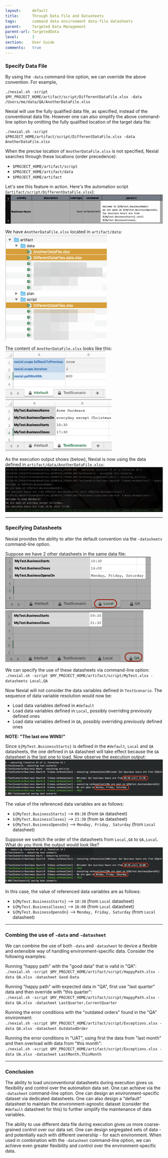 ```yaml
---
layout:     default
title:      Through Data File and Datasheets
tags:       command data environment data-file datasheets
parent:     Targeted Data Management
parent-url: TargetedData
level:      3
section:    User Guide
comments:   true
---
```



### Specify Data File
By using the `-data` command-line option, we can override the above convention. For example,<br/>
```
./nexial.sh -script $MY_PROJECT_HOME/artifact/script/DifferentDataFile.xlsx -data /Users/me/data/QA/AnotherDataFile.xlsx
```

Nexial will use the fully qualified data file, as specified, instead of the conventional data file. However one can 
also simplify the above command-line option by omitting the fully qualified location of the target data file:<br/>
```
./nexial.sh -script $PROJECT_HOME/artifact/script/DifferentDataFile.xlsx -data AnotherDataFile.xlsx
```

When the precise location of `AnotherDataFile.xlsx` is not specified, Nexial searches through these locations 
(order precedence):
- `$PROJECT_HOME/artifact/script`
- `$PROJECT_HOME/artifact/data`
- `$PROJECT_HOME/artifact`

Let's see this feature in action. Here's the automation script (`artifact/script/DifferentDataFile.xlsx`):<br/>
![](image/TargetedData_datafile_01.png)

We have `AnotherDataFile.xlsx` located in `artifact/data`:<br/>
![](image/TargetedData_datafile_06.png)

The content of `AnotherDataFile.xlsx` looks like this:<br/>
![](image/TargetedData_datafile_07.png) &nbsp; ![](image/TargetedData_datafile_08.png)

As the execution output shows (below), Nexial is now using the data defined in `artifact/data/AnotherDataFile.xlsx`:
![](image/TargetedData_datafile_09.png)

-----

### Specifying Datasheets
Nexial provides the ability to alter the default convention via the `-datasheets` command-line option.

Suppose we have 2 other datasheets in the same data file:<br/>
![DifferentDataFiles.data](image/TargetedData_05.png) &nbsp; ![DifferentDataFiles.data](image/TargetedData_06.png)

We can specify the use of these datasheets via command-line option:<br/>
`./nexial.sh -script $MY_PROJECT_HOME/artifact/script/MyTest.xlsx -datasheets Local,QA`

Now Nexial will not consider the data variables defined in `TestScenario`. The sequence of data variable resolution
would now be:
- Load data variables defined in `#default`
- Load data variables defined in `Local`, possibly overriding previously defined ones
- Load data variables defined in `QA`, possibly overriding previously defined ones

**NOTE: "The last one WINS!"**

Since `${MyTest.BusinessStarts}` is defined in the `#default`, `Local` and `QA` datasheets, the one defined in `QA`
datasheet will take effect because the `QA` datasheet is the last one to load. Now observe the execution output:<br/>
![](image/TargetedData_07.png)

The value of the referenced data variables are as follows:
- `${MyTest.BusinessStarts}` --> `09:30` (from `QA` datasheet)
- `${MyTest.BusinessCloses}` --> `21:30` (from `QA` datasheet)
- `${MyTest.BusinessOpensOn}` --> `Monday, Friday, Saturday` (from `Local` datasheet)

Suppose we switch the order of the datasheets from `Local,QA` to `QA,Local`. What do you think the output would look 
like?<br/>
![](image/TargetedData_08.png)

In this case, the value of referenced data variables are as follows:
- `${MyTest.BusinessStarts}` --> `10:30` (from `Local` datasheet)
- `${MyTest.BusinessCloses}` --> `16:00` (from `Local` datasheet)
- `${MyTest.BusinessOpensOn}` --> `Monday, Friday, Saturday` (from `Local` datasheet)

-----

### Combing the use of `-data` and `-datasheet`
We can combine the use of both `-data` and `-datasheet` to device a flexible and extensible way of handling 
environment-specific data. Consider the following examples:

Running "happy path" with the "good data" that is valid in "QA":<br/>
`./nexial.sh -script $MY_PROJECT_HOME/artifact/script/HappyPath.xlsx -data QA.xlsx -datasheet Good-Data`

Running "happy path" with expected data in "QA", first use "last quarter" data and then override with "this quarter":<br/>
`./nexial.sh -script $MY_PROJECT_HOME/artifact/script/HappyPath.xlsx -data QA.xlsx -datasheet LastQuarter,CurrentQuarter`

Running the error conditions with the "outdated orders" found in the "QA" environment:<br/>
`./nexial.sh -script $MY_PROJECT_HOME/artifact/script/Exceptions.xlsx -data QA.xlsx -datasheet OutdatedOrder`

Running the error conditions in "UAT", using first the data from "last month" and then overload with data from "this 
month":<br/>
`./nexial.sh -script $MY_PROJECT_HOME/artifact/script/Exceptions.xlsx -data UA.xlsx -datasheet LastMonth,ThisMonth`

-----

### Conclusion
The ability to load unconventional datasheets during execution gives us flexibility and control over the 
automation data set. One can achieve via the `-datasheet` command-line option. One can design an environment-specific 
dataset via dedicated datasheets. One can also design a "default" datasheet to maintain the environment-agnostic dataset 
(consider the `#default` datasheet for this) to further simplify the maintenance of data variables. 

The ability to use different data file during execution gives us more coarse-grained control over our data set. One can 
design segregated sets of data - and potentially each with different ownership - for each environment. When used in
combination with the `-datasheet` command-line option, we can achieve even greater flexibility and control over the
environment-specific data.
